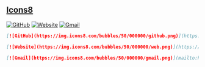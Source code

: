 ## [Icons8](https://icons8.com/)

[![GitHub](https://img.icons8.com/bubbles/50/000000/github.png)](https://github.com/harshraj8843)
[![Website](https://img.icons8.com/bubbles/50/000000/web.png)](https://codinasion.web.app/)
[![Gmail](https://img.icons8.com/bubbles/50/000000/gmail.png)](mailto:harshraj8843@gmail.com)

```md
[![GitHub](https://img.icons8.com/bubbles/50/000000/github.png)](https://github.com/harshraj8843)

[![Website](https://img.icons8.com/bubbles/50/000000/web.png)](https://codinasion.web.app/)

[![Gmail](https://img.icons8.com/bubbles/50/000000/gmail.png)](mailto:harshraj8843@gmail.com)
```